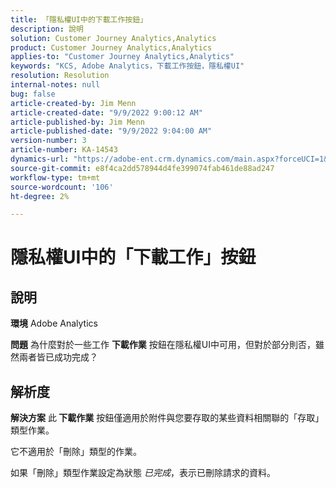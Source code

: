 ```yaml
---
title: 「隱私權UI中的下載工作按鈕」
description: 說明
solution: Customer Journey Analytics,Analytics
product: Customer Journey Analytics,Analytics
applies-to: "Customer Journey Analytics,Analytics"
keywords: "KCS, Adobe Analytics，下載工作按鈕，隱私權UI"
resolution: Resolution
internal-notes: null
bug: false
article-created-by: Jim Menn
article-created-date: "9/9/2022 9:00:12 AM"
article-published-by: Jim Menn
article-published-date: "9/9/2022 9:04:00 AM"
version-number: 3
article-number: KA-14543
dynamics-url: "https://adobe-ent.crm.dynamics.com/main.aspx?forceUCI=1&pagetype=entityrecord&etn=knowledgearticle&id=df343ccf-1d30-ed11-9db1-0022480866ad"
source-git-commit: e8f4ca2dd578944d4fe399074fab461de88ad247
workflow-type: tm+mt
source-wordcount: '106'
ht-degree: 2%

---
```


# 隱私權UI中的「下載工作」按鈕

## 說明


<b>環境</b>
Adobe Analytics

<b>問題</b>
為什麼對於一些工作 <b>下載作業</b> 按鈕在隱私權UI中可用，但對於部分則否，雖然兩者皆已成功完成？


## 解析度


<b>解決方案</b>
此<b> 下載作業</b> 按鈕僅適用於附件與您要存取的某些資料相關聯的「存取」類型作業。

它不適用於「刪除」類型的作業。

如果「刪除」類型作業設定為狀態 *已完成*，表示已刪除請求的資料。
